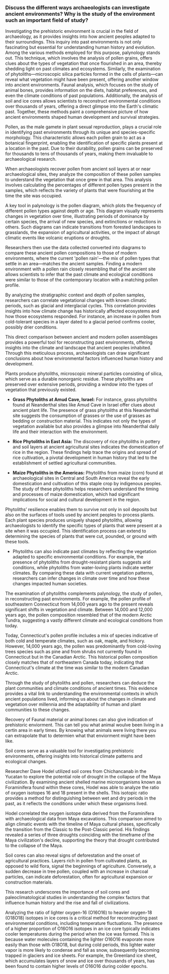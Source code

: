 ### Discuss the different ways archaeologists can investigate ancient environments? Why is the study of the environment such an important field of study?


Investigating the prehistoric environment is crucial in the field of archaeology, as it provides insights into how ancient peoples adapted to their surroundings. This inquiry into past environments is not only fascinating but essential for understanding human history and evolution. Among the various methods employed for this purpose, palynology stands out. This technique, which involves the analysis of pollen grains, offers clues about the types of vegetation that once flourished in an area, thereby shedding light on past climates and ecosystems. Similarly, the examination of phytoliths—microscopic silica particles formed in the cells of plants—can reveal what vegetation might have been present, offering another window into ancient environments. Faunal analysis, which focuses on the study of animal bones, provides information on the diets, habitat preferences, and even the climate conditions of past populations. Additionally, the analysis of soil and ice cores allows scientists to reconstruct environmental conditions over thousands of years, offering a direct glimpse into the Earth's climatic past. Together, these methods paint a comprehensive picture of how ancient environments shaped human development and survival strategies.

Pollen, as the male gamete in plant sexual reproduction, plays a crucial role in identifying past environments through its unique and species-specific morphology. This characteristic allows each pollen grain to act as a botanical fingerprint, enabling the identification of specific plants present at a location in the past. Due to their durability, pollen grains can be preserved for thousands to tens of thousands of years, making them invaluable to archaeological research.

When archaeologists recover pollen from ancient soil layers at or near archaeological sites, they analyze the composition of these pollen samples to understand the vegetation that once grew in that area. This analysis involves calculating the percentages of different pollen types present in the samples, which reflects the variety of plants that were flourishing at the time the site was occupied.

A key tool in palynology is the pollen diagram, which plots the frequency of different pollen types against depth or age. This diagram visually represents changes in vegetation over time, illustrating periods of dominance by certain species, the arrival of new species, and extinctions or reductions in others. Such diagrams can indicate transitions from forested landscapes to grasslands, the expansion of agricultural activities, or the impact of abrupt climatic events like volcanic eruptions or droughts.

Researchers then use the data collected converted into diagrams to compare these ancient pollen compositions to those of modern environments, where the current 'pollen rain'—the mix of pollen types that settle in an area—matches the ancient samples. Finding a modern environment with a pollen rain closely resembling that of the ancient site allows scientists to infer that the past climate and ecological conditions were similar to those of the contemporary location with a matching pollen profile.

By analyzing the stratigraphic context and depth of pollen samples, researchers can correlate vegetational changes with known climatic periods, such as glacial and interglacial cycles. This correlation provides insights into how climate change has historically affected ecosystems and how those ecosystems responded. For instance, an increase in pollen from cold-tolerant species in a layer dated to a glacial period confirms cooler, possibly drier conditions.

This direct comparison between ancient and modern pollen assemblages provides a powerful tool for reconstructing past environments, offering insights into the climate and landscape that ancient peoples inhabited. Through this meticulous process, archaeologists can draw significant conclusions about how environmental factors influenced human history and development.

Plants produce phytoliths, microscopic mineral particles consisting of silica, which serve as a durable nonorganic residue. These phytoliths are preserved over extensive periods, providing a window into the types of vegetation that previously existed. 

- **Grass Phytoliths at Amud Cave, Israel:** For instance, grass phytoliths found at Neanderthal sites like Amud Cave in Israel offer clues about ancient plant life. The presence of grass phytoliths at this Neanderthal site suggests the consumption of grasses or the use of grasses as bedding or construction material. This indicates not only the types of vegetation available but also provides a glimpse into Neanderthal daily life and their interaction with the environment.

- **Rice Phytoliths in East Asia:** The discovery of rice phytoliths in pottery and soil layers at ancient agricultural sites indicates the domestication of rice in the region. These findings help trace the origins and spread of rice cultivation, a pivotal development in human history that led to the establishment of settled agricultural communities.
    
- **Maize Phytoliths in the Americas:** Phytoliths from maize (corn) found at archaeological sites in Central and South America reveal the early domestication and cultivation of this staple crop by indigenous peoples. The study of these phytoliths helps researchers understand the timing and processes of maize domestication, which had significant implications for social and cultural development in the region.

Phytoliths’ resilience enables them to survive not only in soil deposits but also on the surfaces of tools used by ancient peoples to process plants. Each plant species produces uniquely shaped phytoliths, allowing archaeologists to identify the specific types of plants that were present at a site when it was occupied. This identification process can extend to determining the species of plants that were cut, pounded, or ground with these tools.

- Phytoliths can also indicate past climates by reflecting the vegetation adapted to specific environmental conditions. For example, the presence of phytoliths from drought-resistant plants suggests arid conditions, while phytoliths from water-loving plants indicate wetter climates. By comparing these data with current vegetation patterns, researchers can infer changes in climate over time and how these changes impacted human societies.

The examination of phytoliths complements palynology, the study of pollen, in reconstructing past environments. For example, the pollen profile of southeastern Connecticut from 14,000 years ago to the present reveals significant shifts in vegetation and climate. Between 14,000 and 12,000 years ago, the pollen composition resembled that of the modern Arctic Tundra, suggesting a vastly different climate and ecological conditions from today.

Today, Connecticut's pollen profile includes a mix of species indicative of both cold and temperate climates, such as  oak, maple, and hickory. However, 14,000 years ago, the pollen was predominantly from cold-loving trees species such as pine and from shrubs not currently found in Connecticut but in the Canadian Arctic. This historical pollen composition closely matches that of northeastern Canada today, indicating that Connecticut's climate at the time was similar to the modern Canadian Arctic.

Through the study of phytoliths and pollen, researchers can deduce the plant communities and climate conditions of ancient times. This evidence provides a vital link to understanding the environmental contexts in which ancient populations lived, informing us about the changes in climate and vegetation over millennia and the adaptability of human and plant communities to these changes.

Recovery of Faunal material or animal bones can also give indication of prehistoric enviorment. This can tell you what animal woulve been living in a certin area in early times. By knowing what animals were living there you can extrapolate that to determien what that enviorment might have been like.

Soil cores serve as a valuable tool for investigating prehistoric environments, offering insights into historical climate patterns and ecological changes.

Researcher Dave Hodel utilized soil cores from Chichancanab in the Yucatan to explore the potential role of drought in the collapse of the Maya civilization. By examining ancient shelled marine microorganisms known as Foraminifera found within these cores, Hodel was able to analyze the ratio of oxygen isotopes 16 and 18 present in the shells. This isotopic ratio provides a method for distinguishing between wet and dry periods in the past, as it reflects the conditions under which these organisms lived.

Hodel correlated the oxygen isotope data derived from the Foraminifera with archaeological data from Maya excavations. This comparison aimed to align climatic events with the timeline of Maya cultural phases, specifically the transition from the Classic to the Post-Classic period. His findings revealed a series of three droughts coinciding with the timeframe of the Maya civilization's decline, supporting the theory that drought contributed to the collapse of the Maya.

Soil cores can also reveal signs of deforestation and the onset of agricultural practices. Layers rich in pollen from cultivated plants, as opposed to wild flora, signal the beginnings of agriculture. Conversely, a sudden decrease in tree pollen, coupled with an increase in charcoal particles, can indicate deforestation, often for agricultural expansion or construction materials.

This research underscores the importance of soil cores and paleoclimatological studies in understanding the complex factors that influence human history and the rise and fall of civilizations.

Analyzing the ratio of lighter oxygen-16 (O16O16) to heavier oxygen-18 (O18O18) isotopes in ice cores is a critical method for reconstructing past environmental conditions, including temperature fluctuations. The presence of a higher proportion of O16O16 isotopes in an ice core typically indicates cooler temperatures during the period when the ice was formed. This is because water molecules containing the lighter O16O16 evaporate more easily than those with O18O18, but during cold periods, this lighter water vapor is more likely to condense and fall as snow, subsequently becoming trapped in glaciers and ice sheets. For example, the Greenland ice sheet, which accumulates layers of snow and ice over thousands of years, has been found to contain higher levels of O16O16 during colder epochs. 